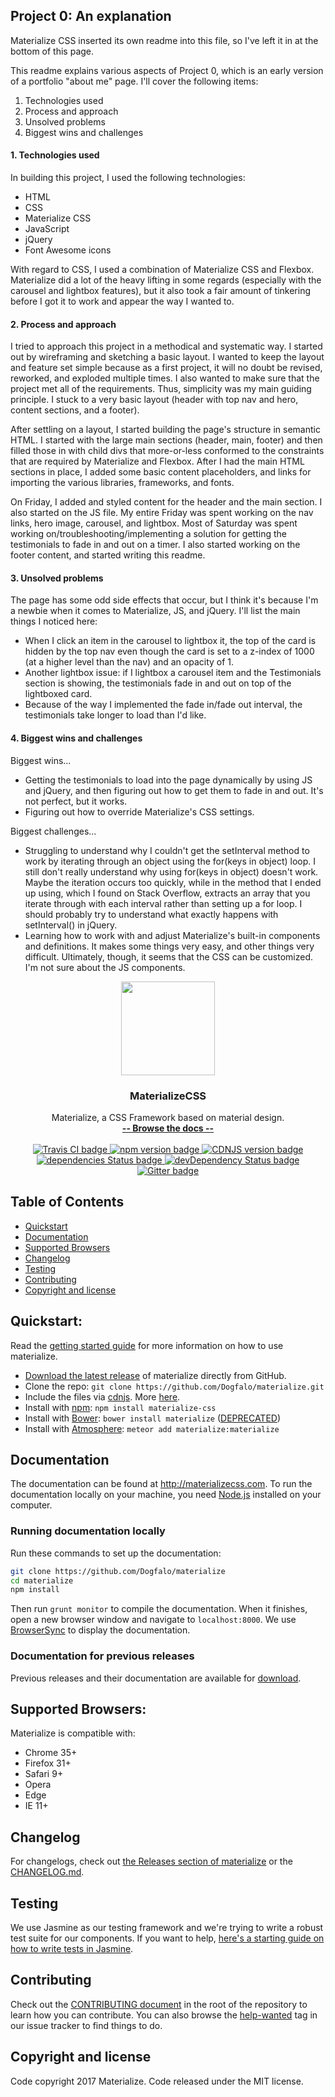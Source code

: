 <h2>Project 0: An explanation</h2>

<p>Materialize CSS inserted its own readme into this file, so I've left it in at the bottom of this page.</p>

<p>This readme explains various aspects of Project 0, which is an early version of a portfolio "about me" page. I'll cover the following items:</p>
<ol>
  <li>Technologies used</li>
  <li>Process and approach</li>
  <li>Unsolved problems</li>
  <li>Biggest wins and challenges</li>
</ol>
  
<h4>1. Technologies used</h4>
<p>In building this project, I used the following technologies:</p>
<ul>
  <li>HTML</li>
  <li>CSS</li>
  <li>Materialize CSS</li>
  <li>JavaScript</li>
  <li>jQuery</li>
  <li>Font Awesome icons</li>
</ul>
<p>With regard to CSS, I used a combination of Materialize CSS and Flexbox. Materialize did a lot of the heavy lifting in some regards (especially with the carousel and lightbox features), but it also took a fair amount of tinkering before I got it to work and appear the way I wanted to.</p>

<h4>2. Process and approach</h4>
<p>I tried to approach this project in a methodical and systematic way. I started out by wireframing and sketching a basic layout. I wanted to keep the layout and feature set simple because as a first project, it will no doubt be revised, reworked, and exploded multiple times. I also wanted to make sure that the project met all of the requirements. Thus, simplicity was my main guiding principle. I stuck to a very basic layout (header with top nav and hero, content sections, and a footer).</p>

<p>After settling on a layout, I started building the page's structure in semantic HTML. I started with the large main sections (header, main, footer) and then filled those in with child divs that more-or-less conformed to the constraints that are required by Materialize and Flexbox. After I had the main HTML sections in place, I added some basic content placeholders, and links for importing the  various libraries, frameworks, and fonts.</p>

<p>On Friday, I added and styled content for the header and the main section. I also started on the JS file. My entire Friday was spent working on the nav links, hero image, carousel, and lightbox. Most of Saturday was spent working on/troubleshooting/implementing a solution for getting the testimonials to fade in and out on a timer. I also started working on the footer content, and started writing this readme.</p>

<h4>3. Unsolved problems</h4>
<p>The page has some odd side effects that occur, but I think it's because I'm a newbie when it comes to Materialize, JS, and jQuery. I'll list the main things I noticed here:</p>
<ul>
  <li>When I click an item in the carousel to lightbox it, the top of the card is hidden by the top nav even though the card is set to a z-index of 1000 (at a higher level than the nav) and an opacity of 1.</li>
  <li>Another lightbox issue: if I lightbox a carousel item and the Testimonials section is showing, the testimonials fade in and out on top of the lightboxed card.</li>
  <li>Because of the way I implemented the fade in/fade out interval, the testimonials take longer to load than I'd like.</li>
</ul>

<h4>4. Biggest wins and challenges</h4>
<p>Biggest wins...</p>
<ul>
  <li>Getting the testimonials to load into the page dynamically by using JS and jQuery, and then figuring out how to get them to fade in and out. It's not perfect, but it works.</li>
  <li>Figuring out how to override Materialize's CSS settings.</li>
</ul>
<p>Biggest challenges...</p>
<ul>
  <li>Struggling to understand why I couldn't get the setInterval method to work by iterating through an object using the for(keys in object) loop. I still don't really understand why using for(keys in object) doesn't work. Maybe the iteration occurs too quickly, while in the method that I ended up using, which I found on Stack Overflow, extracts an array that you iterate through with each interval rather than setting up a for loop. I should probably try to understand what exactly happens with setInterval() in jQuery.</li>
  <li>Learning how to work with and adjust Materialize's built-in components and definitions. It makes some things very easy, and other things very difficult. Ultimately, though, it seems that the CSS can be customized. I'm not sure about the JS components. </li>
</ul>



<p align="center">
  <a href="http://materializecss.com/">
    <img src="http://materializecss.com/res/materialize.svg" width="150">
  </a>

  <h3 align="center">MaterializeCSS</h3>

  <p align="center">
    Materialize, a CSS Framework based on material design.
    <br>
    <a href="http://materializecss.com/"><strong>-- Browse the docs --</strong></a>
    <br>
    <br>
    <a href="https://travis-ci.org/Dogfalo/materialize">
      <img src="https://travis-ci.org/Dogfalo/materialize.svg?branch=master" alt="Travis CI badge">
    </a>
    <a href="https://badge.fury.io/js/materialize-css">
      <img src="https://badge.fury.io/js/materialize-css.svg" alt="npm version badge">
    </a>
    <a href="https://cdnjs.com/libraries/materialize">
      <img src="https://img.shields.io/cdnjs/v/materialize.svg" alt="CDNJS version badge">
    </a>
    <a href="https://david-dm.org/Dogfalo/materialize">
      <img src="https://david-dm.org/Dogfalo/materialize/status.svg" alt="dependencies Status badge">
      </a>
    <a href="https://david-dm.org/Dogfalo/materialize#info=devDependencies">
      <img src="https://david-dm.org/Dogfalo/materialize/dev-status.svg" alt="devDependency Status badge">
    </a>
    <a href="https://gitter.im/Dogfalo/materialize">
      <img src="https://badges.gitter.im/Join%20Chat.svg" alt="Gitter badge">
    </a>
</p>

## Table of Contents
- [Quickstart](#quickstart)
- [Documentation](#documentation)
- [Supported Browsers](#supported-browsers)
- [Changelog](#changelog)
- [Testing](#testing)
- [Contributing](#contributing)
- [Copyright and license](#copyright-and-license)

## Quickstart:
Read the [getting started guide](http://materializecss.com/getting-started.html) for more information on how to use materialize.

- [Download the latest release](https://github.com/Dogfalo/materialize/releases/latest) of materialize directly from GitHub.
- Clone the repo: `git clone https://github.com/Dogfalo/materialize.git`
- Include the files via [cdnjs](https://cdnjs.com/libraries/materialize). More [here](http://materializecss.com/getting-started.html).
- Install with [npm](https://www.npmjs.com): `npm install materialize-css`
- Install with [Bower](https://bower.io): `bower install materialize` ([DEPRECATED](https://bower.io/blog/2017/how-to-migrate-away-from-bower/))
- Install with [Atmosphere](https://atmospherejs.com): `meteor add materialize:materialize`

## Documentation
The documentation can be found at <http://materializecss.com>. To run the documentation locally on your machine, you need [Node.js](https://nodejs.org/en/) installed on your computer.

### Running documentation locally
Run these commands to set up the documentation:

```bash
git clone https://github.com/Dogfalo/materialize
cd materialize
npm install
```

Then run `grunt monitor` to compile the documentation. When it finishes, open a new browser window and navigate to `localhost:8000`. We use [BrowserSync](https://www.browsersync.io/) to display the documentation.

### Documentation for previous releases
Previous releases and their documentation are available for [download](https://github.com/Dogfalo/materialize/releases).

## Supported Browsers:
Materialize is compatible with:

- Chrome 35+
- Firefox 31+
- Safari 9+
- Opera
- Edge
- IE 11+

## Changelog
For changelogs, check out [the Releases section of materialize](https://github.com/Dogfalo/materialize/releases) or the [CHANGELOG.md](CHANGELOG.md).

## Testing
We use Jasmine as our testing framework and we're trying to write a robust test suite for our components. If you want to help, [here's a starting guide on how to write tests in Jasmine](CONTRIBUTING.md#jasmine-testing-guide).

## Contributing
Check out the [CONTRIBUTING document](CONTRIBUTING.md) in the root of the repository to learn how you can contribute. You can also browse the [help-wanted](https://github.com/Dogfalo/materialize/labels/help-wanted) tag in our issue tracker to find things to do.

## Copyright and license
Code copyright 2017 Materialize. Code released under the MIT license.
